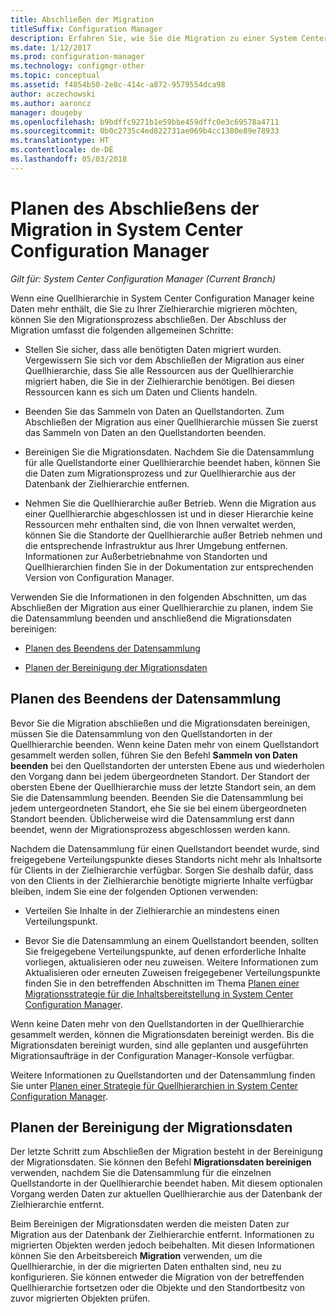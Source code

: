```yaml
---
title: Abschließen der Migration
titleSuffix: Configuration Manager
description: Erfahren Sie, wie Sie die Migration zu einer System Center Configuration Manager-Zielhierarchie abschließen, nachdem eine Quellhierarchie keine Daten mehr enthält.
ms.date: 1/12/2017
ms.prod: configuration-manager
ms.technology: configmgr-other
ms.topic: conceptual
ms.assetid: f4854b50-2e8c-414c-a872-9579554dca98
author: aczechowski
ms.author: aaroncz
manager: dougeby
ms.openlocfilehash: b9bdffc9271b1e59bbe459dffc0e3c69578a4711
ms.sourcegitcommit: 0b0c2735c4ed822731ae069b4cc1380e89e78933
ms.translationtype: HT
ms.contentlocale: de-DE
ms.lasthandoff: 05/03/2018
---
```

# <a name="plan-to-complete-migration-in-system-center-configuration-manager"></a>Planen des Abschließens der Migration in System Center Configuration Manager

*Gilt für: System Center Configuration Manager (Current Branch)*

Wenn eine Quellhierarchie in System Center Configuration Manager keine Daten mehr enthält, die Sie zu Ihrer Zielhierarchie migrieren möchten, können Sie den Migrationsprozess abschließen. Der Abschluss der Migration umfasst die folgenden allgemeinen Schritte:  

-   Stellen Sie sicher, dass alle benötigten Daten migriert wurden. Vergewissern Sie sich vor dem Abschließen der Migration aus einer Quellhierarchie, dass Sie alle Ressourcen aus der Quellhierarchie migriert haben, die Sie in der Zielhierarchie benötigen. Bei diesen Ressourcen kann es sich um Daten und Clients handeln.  

-   Beenden Sie das Sammeln von Daten an Quellstandorten. Zum Abschließen der Migration aus einer Quellhierarchie müssen Sie zuerst das Sammeln von Daten an den Quellstandorten beenden.  

-   Bereinigen Sie die Migrationsdaten. Nachdem Sie die Datensammlung für alle Quellstandorte einer Quellhierarchie beendet haben, können Sie die Daten zum Migrationsprozess und zur Quellhierarchie aus der Datenbank der Zielhierarchie entfernen.  

-   Nehmen Sie die Quellhierarchie außer Betrieb. Wenn die Migration aus einer Quellhierarchie abgeschlossen ist und in dieser Hierarchie keine Ressourcen mehr enthalten sind, die von Ihnen verwaltet werden, können Sie die Standorte der Quellhierarchie außer Betrieb nehmen und die entsprechende Infrastruktur aus Ihrer Umgebung entfernen. Informationen zur Außerbetriebnahme von Standorten und Quellhierarchien finden Sie in der Dokumentation zur entsprechenden Version von Configuration Manager.  

Verwenden Sie die Informationen in den folgenden Abschnitten, um das Abschließen der Migration aus einer Quellhierarchie zu planen, indem Sie die Datensammlung beenden und anschließend die Migrationsdaten bereinigen:  

-   [Planen des Beendens der Datensammlung](#Plan_to_Stop_Data_Gath)  

-   [Planen der Bereinigung der Migrationsdaten](#Plan_to_clean_up)  

##  <a name="Plan_to_Stop_Data_Gath"></a> Planen des Beendens der Datensammlung  
 Bevor Sie die Migration abschließen und die Migrationsdaten bereinigen, müssen Sie die Datensammlung von den Quellstandorten in der Quellhierarchie beenden. Wenn keine Daten mehr von einem Quellstandort gesammelt werden sollen, führen Sie den Befehl **Sammeln von Daten beenden** bei den Quellstandorten der untersten Ebene aus und wiederholen den Vorgang dann bei jedem übergeordneten Standort. Der Standort der obersten Ebene der Quellhierarchie muss der letzte Standort sein, an dem Sie die Datensammlung beenden. Beenden Sie die Datensammlung bei jedem untergeordneten Standort, ehe Sie sie bei einem übergeordneten Standort beenden. Üblicherweise wird die Datensammlung erst dann beendet, wenn der Migrationsprozess abgeschlossen werden kann.  

 Nachdem die Datensammlung für einen Quellstandort beendet wurde, sind freigegebene Verteilungspunkte dieses Standorts nicht mehr als Inhaltsorte für Clients in der Zielhierarchie verfügbar. Sorgen Sie deshalb dafür, dass von den Clients in der Zielhierarchie benötigte migrierte Inhalte verfügbar bleiben, indem Sie eine der folgenden Optionen verwenden:  

-   Verteilen Sie Inhalte in der Zielhierarchie an mindestens einen Verteilungspunkt.  

-   Bevor Sie die Datensammlung an einem Quellstandort beenden, sollten Sie freigegebene Verteilungspunkte, auf denen erforderliche Inhalte vorliegen, aktualisieren oder neu zuweisen. Weitere Informationen zum Aktualisieren oder erneuten Zuweisen freigegebener Verteilungspunkte finden Sie in den betreffenden Abschnitten im Thema [Planen einer Migrationsstrategie für die Inhaltsbereitstellung in System Center Configuration Manager](../../core/migration/planning-a-content-deployment-migration-strategy.md).  

Wenn keine Daten mehr von den Quellstandorten in der Quellhierarchie gesammelt werden, können die Migrationsdaten bereinigt werden. Bis die Migrationsdaten bereinigt wurden, sind alle geplanten und ausgeführten Migrationsaufträge in der Configuration Manager-Konsole verfügbar.  

Weitere Informationen zu Quellstandorten und der Datensammlung finden Sie unter [Planen einer Strategie für Quellhierarchien in System Center Configuration Manager](../../core/migration/planning-a-source-hierarchy-strategy.md).  

##  <a name="Plan_to_clean_up"></a> Planen der Bereinigung der Migrationsdaten  
 Der letzte Schritt zum Abschließen der Migration besteht in der Bereinigung der Migrationsdaten. Sie können den Befehl **Migrationsdaten bereinigen** verwenden, nachdem Sie die Datensammlung für die einzelnen Quellstandorte in der Quellhierarchie beendet haben. Mit diesem optionalen Vorgang werden Daten zur aktuellen Quellhierarchie aus der Datenbank der Zielhierarchie entfernt.  

 Beim Bereinigen der Migrationsdaten werden die meisten Daten zur Migration aus der Datenbank der Zielhierarchie entfernt. Informationen zu migrierten Objekten werden jedoch beibehalten. Mit diesen Informationen können Sie den Arbeitsbereich **Migration** verwenden, um die Quellhierarchie, in der die migrierten Daten enthalten sind, neu zu konfigurieren. Sie können entweder die Migration von der betreffenden Quellhierarchie fortsetzen oder die Objekte und den Standortbesitz von zuvor migrierten Objekten prüfen.  
